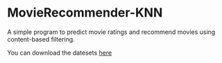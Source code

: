 # MovieRecommender-KNN

A simple program to predict movie ratings and recommend movies using content-based filtering.

You can download the datesets [here](https://www.kaggle.com/tmdb/tmdb-movie-metadata)

